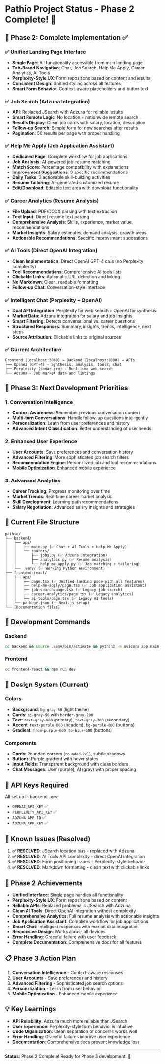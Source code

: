 # Pathio Project Status - Phase 2 Complete! 🎉

## 🎯 Phase 2: Complete Implementation ✅

### ✅ Unified Landing Page Interface
- **Single Page**: All functionality accessible from main landing page
- **Tab-Based Navigation**: Chat, Job Search, Help Me Apply, Career Analytics, AI Tools
- **Perplexity-Style UX**: Form repositions based on content and results
- **Consistent Design**: Unified styling across all features
- **Smart Form Behavior**: Context-aware placeholders and button text

### ✅ Job Search (Adzuna Integration)
- **API**: Replaced JSearch with Adzuna for reliable results
- **Smart Remote Logic**: No location = nationwide remote search
- **Results Display**: Clean job cards with salary, location, description
- **Follow-up Search**: Simple form for new searches after results
- **Pagination**: 50 results per page with proper handling

### ✅ Help Me Apply (Job Application Assistant)
- **Dedicated Page**: Complete workflow for job applications
- **Job Analysis**: AI-powered job-resume matching
- **Match Score**: Percentage compatibility with explanations
- **Improvement Suggestions**: 3 specific recommendations
- **Daily Tasks**: 3 actionable skill-building activities
- **Resume Tailoring**: AI-generated customized resume
- **Edit/Download**: Editable text area with download functionality

### ✅ Career Analytics (Resume Analysis)
- **File Upload**: PDF/DOCX parsing with text extraction
- **Text Input**: Direct resume text pasting
- **Comprehensive Analysis**: Skills, experience, market value, recommendations
- **Market Insights**: Salary estimates, demand analysis, growth areas
- **Actionable Recommendations**: Specific improvement suggestions

### ✅ AI Tools (Direct OpenAI Integration)
- **Clean Implementation**: Direct OpenAI GPT-4 calls (no Perplexity complexity)
- **Tool Recommendations**: Comprehensive AI tools lists
- **Clickable Links**: Automatic URL detection and linking
- **No Markdown**: Clean, readable formatting
- **Follow-up Chat**: Conversation-style interface

### ✅ Intelligent Chat (Perplexity + OpenAI)
- **Dual API Integration**: Perplexity for web search + OpenAI for synthesis
- **Market Data**: Adzuna integration for salary and job insights
- **Smart Filtering**: Detects conversational vs. career questions
- **Structured Responses**: Summary, insights, trends, intelligence, next steps
- **Source Attribution**: Clickable links to original sources

### ✅ Current Architecture
```
Frontend (localhost:3000) → Backend (localhost:8000) → APIs
├── OpenAI (GPT-4) - Synthesis, analysis, tools, chat
├── Perplexity (sonar-pro) - Real-time web search
└── Adzuna - Job market data and listings
```

## 🚀 Phase 3: Next Development Priorities

### 1. Conversation Intelligence
- **Context Awareness**: Remember previous conversation context
- **Multi-turn Conversations**: Handle follow-up questions intelligently
- **Personalization**: Learn from user preferences and history
- **Advanced Intent Classification**: Better understanding of user needs

### 2. Enhanced User Experience
- **User Accounts**: Save preferences and conversation history
- **Advanced Filtering**: More sophisticated job search filters
- **Recommendation Engine**: Personalized job and tool recommendations
- **Mobile Optimization**: Enhanced mobile experience

### 3. Advanced Analytics
- **Career Tracking**: Progress monitoring over time
- **Market Trends**: Real-time career market analysis
- **Skill Development**: Learning path recommendations
- **Salary Negotiation**: Advanced salary insights and strategies

## 📁 Current File Structure

```
pathio/
├── backend/
│   ├── app/
│   │   ├── main.py (✅ Chat + AI Tools + Help Me Apply)
│   │   └── routers/
│   │       ├── jobs.py (✅ Adzuna integration)
│   │       ├── analytics.py (✅ Resume analysis)
│   │       └── help_me_apply.py (✅ Job matching + tailoring)
│   └── .venv/ (✅ Working Python environment)
├── frontend-react/
│   ├── app/
│   │   ├── page.tsx (✅ Unified landing page with all features)
│   │   ├── help-me-apply/page.tsx (✅ Job application assistant)
│   │   ├── job-search/page.tsx (✅ Legacy job search)
│   │   ├── career-analytics/page.tsx (✅ Legacy analytics)
│   │   └── ai-tools/page.tsx (✅ Legacy AI tools)
│   └── package.json (✅ Next.js setup)
└── [Documentation files]
```

## 🔧 Development Commands

### Backend
```bash
cd backend && source .venv/bin/activate && python3 -m uvicorn app.main:app --reload --port 8000
```

### Frontend
```bash
cd frontend-react && npm run dev
```

## 🎨 Design System (Current)

### Colors
- **Background**: `bg-gray-50` (light theme)
- **Cards**: `bg-gray-50` with `border-gray-200`
- **Text**: `text-gray-900` (primary), `text-gray-700` (secondary)
- **Accent**: `text-purple-600` (headers), `bg-purple-600` (buttons)
- **Gradient**: `from-purple-600 to-blue-600` (buttons)

### Components
- **Cards**: Rounded corners (`rounded-2xl`), subtle shadows
- **Buttons**: Purple gradient with hover states
- **Input Fields**: Transparent background with clean borders
- **Chat Messages**: User (purple), AI (gray) with proper spacing

## 🔑 API Keys Required

All set up in backend `.env`:
- `OPENAI_API_KEY` ✅
- `PERPLEXITY_API_KEY` ✅  
- `ADZUNA_APP_ID` ✅
- `ADZUNA_APP_KEY` ✅

## 🐛 Known Issues (Resolved)

1. **✅ RESOLVED**: JSearch location bias - replaced with Adzuna
2. **✅ RESOLVED**: AI Tools API complexity - direct OpenAI integration
3. **✅ RESOLVED**: Form positioning issues - Perplexity-style behavior
4. **✅ RESOLVED**: Markdown formatting - clean text with clickable links

## 🎉 Phase 2 Achievements

- **Unified Interface**: Single page handles all functionality
- **Perplexity-Style UX**: Form repositions based on content
- **Reliable APIs**: Replaced problematic JSearch with Adzuna
- **Clean AI Tools**: Direct OpenAI integration without complexity
- **Comprehensive Analytics**: Full resume analysis with actionable insights
- **Job Application Assistant**: Complete workflow for job applications
- **Smart Chat**: Intelligent responses with market data integration
- **Responsive Design**: Works across all devices
- **Error Handling**: Graceful failure with user feedback
- **Complete Documentation**: Comprehensive docs for all features

## 📋 Phase 3 Action Plan

1. **Conversation Intelligence** - Context-aware responses
2. **User Accounts** - Save preferences and history
3. **Advanced Filtering** - Sophisticated job search options
4. **Personalization** - Learn from user behavior
5. **Mobile Optimization** - Enhanced mobile experience

## 💡 Key Learnings

- **API Reliability**: Adzuna much more reliable than JSearch
- **User Experience**: Perplexity-style form behavior is intuitive
- **Code Organization**: Clean separation of concerns works well
- **Error Handling**: Graceful failures improve user experience
- **Documentation**: Comprehensive docs prevent knowledge loss

---

**Status**: Phase 2 Complete! Ready for Phase 3 development! 🚀
